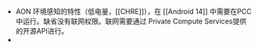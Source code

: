 - AON 环境感知的特性（低电量，[[CHRE]]），在 [[Android 14]] 中需要在PCC中运行。缺省没有联网权限。联网需要通过 Private Compute Services提供的开源API进行。
-